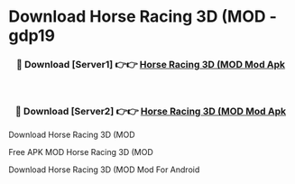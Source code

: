 # Download Horse Racing 3D (MOD - gdp19



<div align="center">
<h3>🔴 Download [Server1] 👉👉 <a href="https://momento.my/?title=Horse_Racing_3D_(MOD">Horse Racing 3D (MOD Mod Apk</a></h3><br>

<h3>🔴 Download [Server2] 👉👉 <a href="https://momento.my/?title=Horse_Racing_3D_(MOD">Horse Racing 3D (MOD Mod Apk</a></h3>
</div>



Download Horse Racing 3D (MOD 

Free APK MOD Horse Racing 3D (MOD 

Download Horse Racing 3D (MOD Mod For Android
